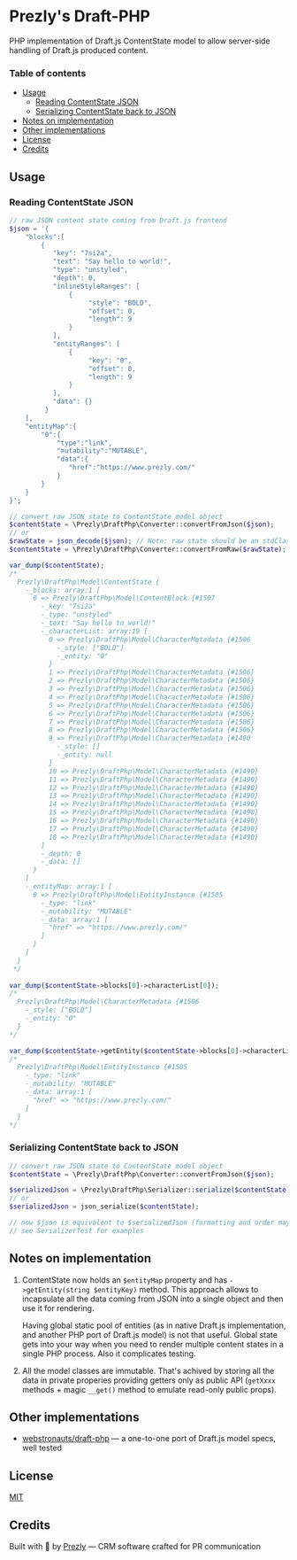 Prezly's Draft-PHP
==================

PHP implementation of Draft.js ContentState model to allow server-side handling of Draft.js produced content.

### Table of contents

* [Usage](#usage)
  - [Reading ContentState JSON](#reading-contentstate-json)
  - [Serializing ContentState back to JSON](#serializing-contentstate-back-to-json)
* [Notes on implementation](#notes-on-implementation)
* [Other implementations](#other-implementations)
* [License](#license)
* [Credits](#credits)

Usage
-----

### Reading ContentState JSON

```php
// raw JSON content state coming from Draft.js frontend
$json = '{
    "blocks":[
        {
           "key": "7si2a",
           "text": "Say hello to world!",
           "type": "unstyled",
           "depth": 0,
           "inlineStyleRanges": [
               {
                    "style": "BOLD",
                    "offset": 0,
                    "length": 9
               }
           ],
           "entityRanges": [
               {
                    "key": "0",
                    "offset": 0,
                    "length": 9
               }
           ],
           "data": {}
         }
    ],
    "entityMap":{
        "0":{
            "type":"link",
            "mutability":"MUTABLE",
            "data":{
               "href":"https://www.prezly.com/"
            }
        }
    }
}';

// convert raw JSON state to ContentState model object 
$contentState = \Prezly\DraftPhp\Converter::convertFromJson($json);
// or
$rawState = json_decode($json); // Note: raw state should be an stdClass object, not an associative array
$contentState = \Prezly\DraftPhp\Converter::convertFromRaw($rawState);

var_dump($contentState);
/*
  Prezly\DraftPhp\Model\ContentState {
    -_blocks: array:1 [
      0 => Prezly\DraftPhp\Model\ContentBlock {#1507
        -_key: "7si2a"
        -_type: "unstyled"
        -_text: "Say hello to world!"
        -_characterList: array:19 [
          0 => Prezly\DraftPhp\Model\CharacterMetadata {#1506
            -_style: ["BOLD"]
            -_entity: "0"
          }
          1 => Prezly\DraftPhp\Model\CharacterMetadata {#1506}
          2 => Prezly\DraftPhp\Model\CharacterMetadata {#1506}
          3 => Prezly\DraftPhp\Model\CharacterMetadata {#1506}
          4 => Prezly\DraftPhp\Model\CharacterMetadata {#1506}
          5 => Prezly\DraftPhp\Model\CharacterMetadata {#1506}
          6 => Prezly\DraftPhp\Model\CharacterMetadata {#1506}
          7 => Prezly\DraftPhp\Model\CharacterMetadata {#1506}
          8 => Prezly\DraftPhp\Model\CharacterMetadata {#1506}
          9 => Prezly\DraftPhp\Model\CharacterMetadata {#1490
            -_style: []
            -_entity: null
          }
          10 => Prezly\DraftPhp\Model\CharacterMetadata {#1490}
          11 => Prezly\DraftPhp\Model\CharacterMetadata {#1490}
          12 => Prezly\DraftPhp\Model\CharacterMetadata {#1490}
          13 => Prezly\DraftPhp\Model\CharacterMetadata {#1490}
          14 => Prezly\DraftPhp\Model\CharacterMetadata {#1490}
          15 => Prezly\DraftPhp\Model\CharacterMetadata {#1490}
          16 => Prezly\DraftPhp\Model\CharacterMetadata {#1490}
          17 => Prezly\DraftPhp\Model\CharacterMetadata {#1490}
          18 => Prezly\DraftPhp\Model\CharacterMetadata {#1490}
        ]
        -_depth: 0
        -_data: []
      }
    ]
    -_entityMap: array:1 [
      0 => Prezly\DraftPhp\Model\EntityInstance {#1505
        -_type: "link"
        -_mutability: "MUTABLE"
        -_data: array:1 [
          "href" => "https://www.prezly.com/"
        ]
      }
    ]
  }
 */
 
var_dump($contentState->blocks[0]->characterList[0]);
/*
  Prezly\DraftPhp\Model\CharacterMetadata {#1506
    -_style: ["BOLD"]
    -_entity: "0"
  }
*/

var_dump($contentState->getEntity($contentState->blocks[0]->characterList[0]->entity));
/*
  Prezly\DraftPhp\Model\EntityInstance {#1505
    -_type: "link"
    -_mutability: "MUTABLE"
    -_data: array:1 [
      "href" => "https://www.prezly.com/"
    ]
  }
*/
```

### Serializing ContentState back to JSON

```php
// convert raw JSON state to ContentState model object 
$contentState = \Prezly\DraftPhp\Converter::convertFromJson($json);

$serializedJson = \Prezly\DraftPhp\Serializer::serialize($contentState);
// or
$serializedJson = json_serialize($contentState); 

// now $json is equivalent to $serializedJson (formatting and order may differ though)
// see SerializerTest for examples
```

Notes on implementation 
-----------------------

1. ContentState now holds an `$entityMap` property and has `->getEntity(string $entityKey)` method.
   This approach allows to incapsulate all the data coming from JSON into a single object and then use it for rendering.
   
   Having global static pool of entities (as in native Draft.js implementation, and another PHP port of Draft.js model) 
   is not that useful. Global state gets into your way when you need to render multiple content states in  a single PHP process.
   Also it complicates testing.
   
2. All the model classes are immutable. That's achived by storing all the data in private properies 
   providing getters only as public API (`getXxxx` methods + magic `__get()` method to emulate read-only public props).
   
Other implementations
---------------------

- [webstronauts/draft-php](https://github.com/webstronauts/draft-php) — a one-to-one port of Draft.js model specs, well tested

License
-------
[MIT](./LICENSE)

Credits
-------
Built with :metal: by [Prezly](https://www.prezly.com/) — CRM software crafted for PR communication 
